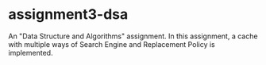 # assignment3-dsa
An "Data Structure and Algorithms" assignment. In this assignment, a cache with multiple ways of Search Engine and Replacement Policy is implemented.
